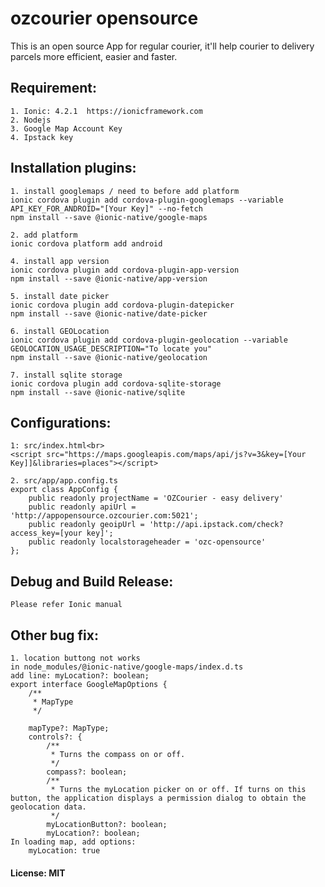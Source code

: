 # ozcourier opensource
This is an open source App for regular courier, it'll help courier to delivery parcels more efficient, easier and faster.

## Requirement:
```
1. Ionic: 4.2.1  https://ionicframework.com
2. Nodejs
3. Google Map Account Key
4. Ipstack key
```
## Installation plugins:
```
1. install googlemaps / need to before add platform
ionic cordova plugin add cordova-plugin-googlemaps --variable API_KEY_FOR_ANDROID="[Your Key]" --no-fetch
npm install --save @ionic-native/google-maps

2. add platform
ionic cordova platform add android

4. install app version
ionic cordova plugin add cordova-plugin-app-version
npm install --save @ionic-native/app-version

5. install date picker
ionic cordova plugin add cordova-plugin-datepicker
npm install --save @ionic-native/date-picker

6. install GEOLocation
ionic cordova plugin add cordova-plugin-geolocation --variable GEOLOCATION_USAGE_DESCRIPTION="To locate you"
npm install --save @ionic-native/geolocation

7. install sqlite storage
ionic cordova plugin add cordova-sqlite-storage
npm install --save @ionic-native/sqlite
```

## Configurations:
```
1: src/index.html<br>
<script src="https://maps.googleapis.com/maps/api/js?v=3&key=[Your Key]]&libraries=places"></script>

2. src/app/app.config.ts
export class AppConfig {
    public readonly projectName = 'OZCourier - easy delivery'
    public readonly apiUrl = 'http://appopensource.ozcourier.com:5021';
    public readonly geoipUrl = 'http://api.ipstack.com/check?access_key=[your key]';
    public readonly localstorageheader = 'ozc-opensource'
};
```

## Debug and Build Release:
```Please refer Ionic manual```

## Other bug fix:
```
1. location buttong not works
in node_modules/@ionic-native/google-maps/index.d.ts
add line: myLocation?: boolean; 
export interface GoogleMapOptions {
    /**
     * MapType
     */

    mapType?: MapType;
    controls?: {
        /**
         * Turns the compass on or off.
         */
        compass?: boolean;
        /**
         * Turns the myLocation picker on or off. If turns on this button, the application displays a permission dialog to obtain the geolocation data.
         */
        myLocationButton?: boolean;
        myLocation?: boolean;
In loading map, add options:
    myLocation: true
```


#### License: MIT

